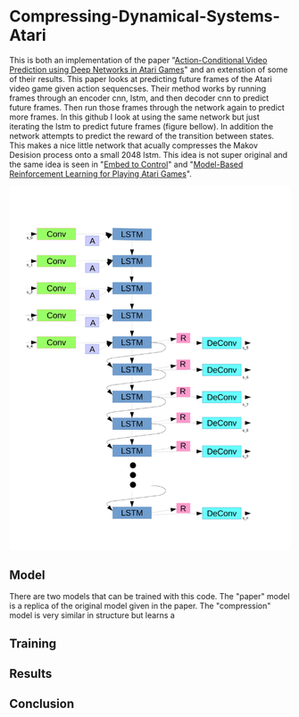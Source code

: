 # Compressing-Dynamical-Systems-Atari

This is both an implementation of the paper "[Action-Conditional Video Prediction using Deep Networks in Atari Games](https://arxiv.org/abs/1507.08750)" and an extenstion of some of their results. This paper looks at predicting future frames of the Atari video game given action sequencses. Their method works by running frames through an encoder cnn, lstm, and then decoder cnn to predict future frames. Then run those frames through the network again to predict more frames. In this github I look at using the same network but just iterating the lstm to predict future frames (figure bellow). In addition the network attempts to predict the reward of the transition between states. This makes a nice little network that acually compresses the Makov Desision process onto a small 2048 lstm. This idea is not super original and the same idea is seen in "[Embed to Control](https://arxiv.org/abs/1506.07365)" and "[Model-Based Reinforcement Learning for Playing Atari Games](http://cs231n.stanford.edu/reports2016/116_Report.pdf)".

![compressing atari onto lstm](https://github.com/loliverhennigh/Compressing-Dynamical-Systems-Atari/blob/master/figs/atari_lstm_unwrap-1.png)

## Model
There are two models that can be trained with this code. The "paper" model is a replica of the original model given in the paper. The "compression" model is very similar in structure but learns a 

## Training

## Results

## Conclusion

